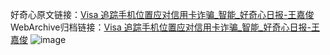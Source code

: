 好奇心原文链接：[Visa 追踪手机位置应对信用卡诈骗_智能_好奇心日报-王嘉俊](https://www.qdaily.com/articles/6203.html)
WebArchive归档链接：[Visa 追踪手机位置应对信用卡诈骗_智能_好奇心日报-王嘉俊](http://web.archive.org/web/20190623170054/https://www.qdaily.com/articles/6203.html)
![image](http://ww3.sinaimg.cn/large/007d5XDply1g3x00glp1tj30u02g71kx)